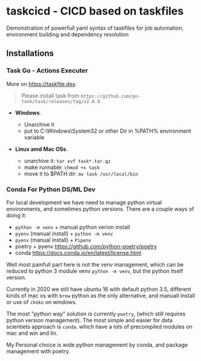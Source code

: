 # taskcicd - CICD based on taskfiles

Demonstration of powerfull yaml syntax of taskfiles
for job automation, environment building
and dependency resolution

## Installations 

### Task Go - Actions Executer

More on https://taskfile.dev.

> Please install task from 
> `https://github.com/go-task/task/releases/tag/v2.8.0`

- **Windows**. 
    - Unarchive it 
    - put to C:\Windows\System32 or other Dir in %PATH% environment variable

- **Linux amd Mac OSs**. 
    - unarchive it: `tar xvf task*.tar.gz`
    - make runnable: `chmod +x task`
    - move it to $PATH dir: `mv task /usr/local/bin`

### Conda For Python DS/ML Dev

For local development we have need to manage python virtual environments,
and sometimes python versions. 
There are a couple ways of doing it:

- `python -m venv` + manual python verion install
- `pyenv` (manual install) + `python -m venv`
- `pyenv` (manual install) + `Pipenv`
- poetry + pyenv https://github.com/python-poetry/poetry
- conda https://docs.conda.io/en/latest/license.html

Well most painfull part here is not the venv management,
which can be reduced to python 3 module venv `python -m venv`,
but the python itself version.

Currently in 2020 we still have ubuntu 16 with default python 3.5,
different kinds of mac os with `brew` python as the only alternative,
and manuall install or use of `choko` on windows.

The most "python way" solution is currently `poetry`,
(which still requires python version management).
The most simple and easier for data scientiets 
approach is `conda`. which have a lots of precompiled modules 
on mac and win and lin.

My Personal choice is wide python management by conda,
and package management with poetry.





